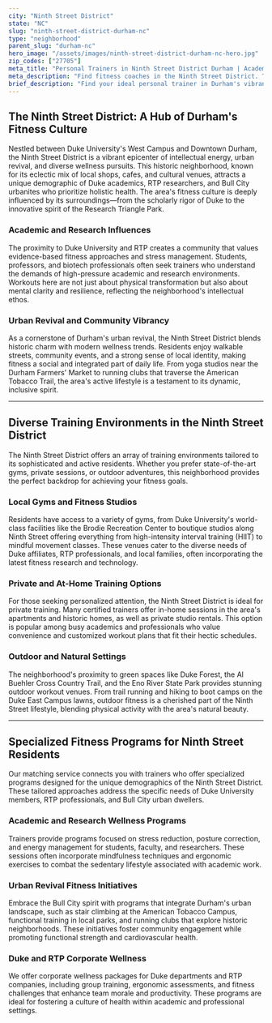```yaml
---
city: "Ninth Street District"
state: "NC"
slug: "ninth-street-district-durham-nc"
type: "neighborhood"
parent_slug: "durham-nc"
hero_image: "/assets/images/ninth-street-district-durham-nc-hero.jpg"
zip_codes: ["27705"]
meta_title: "Personal Trainers in Ninth Street District Durham | Academic Community Fitness"
meta_description: "Find fitness coaches in the Ninth Street District. Training focused on Duke academic community wellness, walkable urban living, and intellectual professional fitness."
brief_description: "Find your ideal personal trainer in Durham's vibrant Ninth Street District. We connect Duke University students, faculty, and Research Triangle Park professionals with certified trainers who specialize in Bull City's unique fitness culture. Whether you prefer private sessions in your Ninth Street apartment, group classes at Duke facilities, or outdoor workouts along nearby trails, our service matches you with the perfect trainer to achieve your goals. Start your personalized fitness journey today and thrive in Durham's dynamic urban revival community."
---
```

## The Ninth Street District: A Hub of Durham's Fitness Culture

Nestled between Duke University's West Campus and Downtown Durham, the Ninth Street District is a vibrant epicenter of intellectual energy, urban revival, and diverse wellness pursuits. This historic neighborhood, known for its eclectic mix of local shops, cafes, and cultural venues, attracts a unique demographic of Duke academics, RTP researchers, and Bull City urbanites who prioritize holistic health. The area's fitness culture is deeply influenced by its surroundings—from the scholarly rigor of Duke to the innovative spirit of the Research Triangle Park.

### Academic and Research Influences

The proximity to Duke University and RTP creates a community that values evidence-based fitness approaches and stress management. Students, professors, and biotech professionals often seek trainers who understand the demands of high-pressure academic and research environments. Workouts here are not just about physical transformation but also about mental clarity and resilience, reflecting the neighborhood's intellectual ethos.

### Urban Revival and Community Vibrancy

As a cornerstone of Durham's urban revival, the Ninth Street District blends historic charm with modern wellness trends. Residents enjoy walkable streets, community events, and a strong sense of local identity, making fitness a social and integrated part of daily life. From yoga studios near the Durham Farmers' Market to running clubs that traverse the American Tobacco Trail, the area's active lifestyle is a testament to its dynamic, inclusive spirit.

---

## Diverse Training Environments in the Ninth Street District

The Ninth Street District offers an array of training environments tailored to its sophisticated and active residents. Whether you prefer state-of-the-art gyms, private sessions, or outdoor adventures, this neighborhood provides the perfect backdrop for achieving your fitness goals.

### Local Gyms and Fitness Studios

Residents have access to a variety of gyms, from Duke University's world-class facilities like the Brodie Recreation Center to boutique studios along Ninth Street offering everything from high-intensity interval training (HIIT) to mindful movement classes. These venues cater to the diverse needs of Duke affiliates, RTP professionals, and local families, often incorporating the latest fitness research and technology.

### Private and At-Home Training Options

For those seeking personalized attention, the Ninth Street District is ideal for private training. Many certified trainers offer in-home sessions in the area's apartments and historic homes, as well as private studio rentals. This option is popular among busy academics and professionals who value convenience and customized workout plans that fit their hectic schedules.

### Outdoor and Natural Settings

The neighborhood's proximity to green spaces like Duke Forest, the Al Buehler Cross Country Trail, and the Eno River State Park provides stunning outdoor workout venues. From trail running and hiking to boot camps on the Duke East Campus lawns, outdoor fitness is a cherished part of the Ninth Street lifestyle, blending physical activity with the area's natural beauty.

---

## Specialized Fitness Programs for Ninth Street Residents

Our matching service connects you with trainers who offer specialized programs designed for the unique demographics of the Ninth Street District. These tailored approaches address the specific needs of Duke University members, RTP professionals, and Bull City urban dwellers.

### Academic and Research Wellness Programs

Trainers provide programs focused on stress reduction, posture correction, and energy management for students, faculty, and researchers. These sessions often incorporate mindfulness techniques and ergonomic exercises to combat the sedentary lifestyle associated with academic work.

### Urban Revival Fitness Initiatives

Embrace the Bull City spirit with programs that integrate Durham's urban landscape, such as stair climbing at the American Tobacco Campus, functional training in local parks, and running clubs that explore historic neighborhoods. These initiatives foster community engagement while promoting functional strength and cardiovascular health.

### Duke and RTP Corporate Wellness

We offer corporate wellness packages for Duke departments and RTP companies, including group training, ergonomic assessments, and fitness challenges that enhance team morale and productivity. These programs are ideal for fostering a culture of health within academic and professional settings.